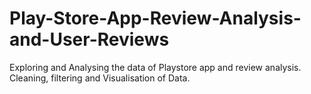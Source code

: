 # Play-Store-App-Review-Analysis-and-User-Reviews
Exploring and Analysing the data of Playstore app and review analysis. Cleaning, filtering and Visualisation of Data.
